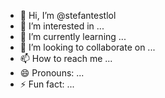 - 👋 Hi, I’m @stefantestlol
- 👀 I’m interested in ...
- 🌱 I’m currently learning ...
- 💞️ I’m looking to collaborate on ...
- 📫 How to reach me ...
- 😄 Pronouns: ...
- ⚡ Fun fact: ...

<!---
stefantestlol/stefantestlol is a ✨ special ✨ repository because its `README.md` (this file) appears on your GitHub profile.
You can click the Preview link to take a look at your changes.

https://github.githubassets.com/assets/launch-codes-mona-fallback@1x-baf96e8322b3.jpg
--->
